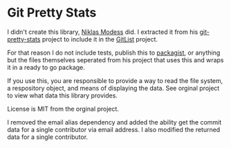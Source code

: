 # Git Pretty Stats

I didn't create this library, [Niklas Modess](https://github.com/modess) did. I extracted it from his [git-pretty-stats](https://github.com/modess/git-pretty-stats) project to include it in the [GitList](https://gitlist.org) project.

For that reason I do not include tests, publish this to [packagist](https://packagist.org), or anything but the files themselves seperated from his project that uses this and wraps it in a ready to go package.

If you use this, you are responsible to provide a way to read the file system, a respository object, and means of displaying the data. See orginal project to view what data this library provides.

License is MIT from the orginal project.

I removed the email alias dependency and added the ability get the commit data
for a single contributor via email address. I also modified the returned data
for a single contributor.
